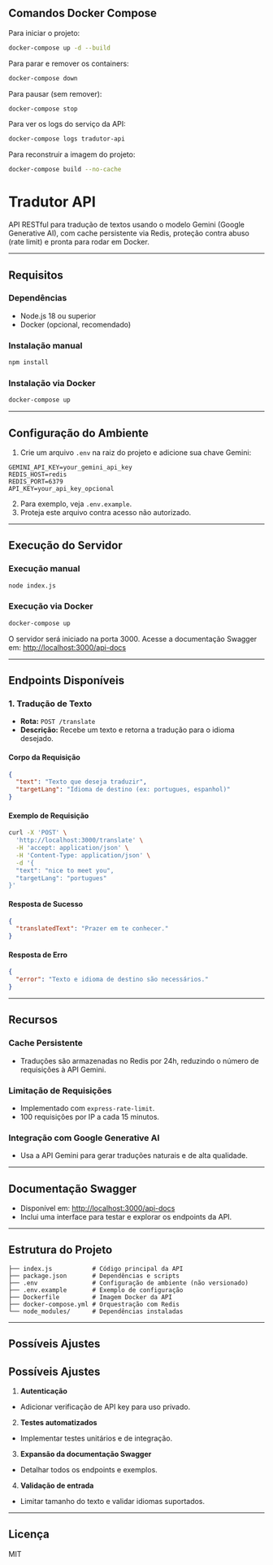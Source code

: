 ## Comandos Docker Compose

Para iniciar o projeto:
```bash
docker-compose up -d --build
```

Para parar e remover os containers:
```bash
docker-compose down
```

Para pausar (sem remover):
```bash
docker-compose stop
```

Para ver os logs do serviço da API:
```bash
docker-compose logs tradutor-api
```

Para reconstruir a imagem do projeto:
```bash
docker-compose build --no-cache
```

# Tradutor API

API RESTful para tradução de textos usando o modelo Gemini (Google Generative AI), com cache persistente via Redis, proteção contra abuso (rate limit) e pronta para rodar em Docker.

---

## Requisitos


### Dependências
- Node.js 18 ou superior
- Docker (opcional, recomendado)

### Instalação manual
```bash
npm install
```

### Instalação via Docker
```bash
docker-compose up
```

---

## Configuração do Ambiente


1. Crie um arquivo `.env` na raiz do projeto e adicione sua chave Gemini:
  ```
  GEMINI_API_KEY=your_gemini_api_key
  REDIS_HOST=redis
  REDIS_PORT=6379
  API_KEY=your_api_key_opcional
  ```
2. Para exemplo, veja `.env.example`.
3. Proteja este arquivo contra acesso não autorizado.

---

## Execução do Servidor


### Execução manual
```bash
node index.js
```

### Execução via Docker
```bash
docker-compose up
```

O servidor será iniciado na porta 3000.
Acesse a documentação Swagger em: [http://localhost:3000/api-docs](http://localhost:3000/api-docs)

---

## Endpoints Disponíveis

### 1. Tradução de Texto
- **Rota:** `POST /translate`
- **Descrição:** Recebe um texto e retorna a tradução para o idioma desejado.

#### Corpo da Requisição
```json
{
  "text": "Texto que deseja traduzir",
  "targetLang": "Idioma de destino (ex: portugues, espanhol)"
}
```

#### Exemplo de Requisição
```bash
curl -X 'POST' \
  'http://localhost:3000/translate' \
  -H 'accept: application/json' \
  -H 'Content-Type: application/json' \
  -d '{
  "text": "nice to meet you",
  "targetLang": "portugues"
}'
```

#### Resposta de Sucesso
```json
{
  "translatedText": "Prazer em te conhecer."
}
```

#### Resposta de Erro
```json
{
  "error": "Texto e idioma de destino são necessários."
}
```

---

## Recursos


### Cache Persistente
- Traduções são armazenadas no Redis por 24h, reduzindo o número de requisições à API Gemini.


### Limitação de Requisições
- Implementado com `express-rate-limit`.
- 100 requisições por IP a cada 15 minutos.


### Integração com Google Generative AI
- Usa a API Gemini para gerar traduções naturais e de alta qualidade.

---

## Documentação Swagger
- Disponível em: [http://localhost:3000/api-docs](http://localhost:3000/api-docs)
- Inclui uma interface para testar e explorar os endpoints da API.

---


## Estrutura do Projeto
```
├── index.js           # Código principal da API
├── package.json       # Dependências e scripts
├── .env               # Configuração de ambiente (não versionado)
├── .env.example       # Exemplo de configuração
├── Dockerfile         # Imagem Docker da API
├── docker-compose.yml # Orquestração com Redis
└── node_modules/      # Dependências instaladas
```

---

## Possíveis Ajustes


## Possíveis Ajustes
1. **Autenticação**
  - Adicionar verificação de API key para uso privado.
2. **Testes automatizados**
  - Implementar testes unitários e de integração.
3. **Expansão da documentação Swagger**
  - Detalhar todos os endpoints e exemplos.
4. **Validação de entrada**
  - Limitar tamanho do texto e validar idiomas suportados.

---


## Licença
MIT
